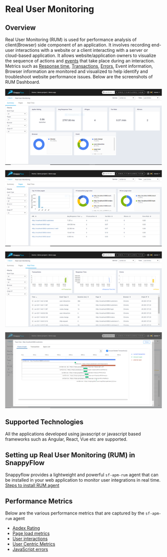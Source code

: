 # Real User Monitoring    

## Overview

Real User Monitoring (RUM) is used for performance analysis of client(Browser) side component of an application. It involves recording end-user interactions with a website or a client interacting with a server or cloud-based application. It allows website/application owners to visualize the sequence of actions and [events](./RUM_Glossary/#event) that take place during an interaction. Metrics such as [Response time](./RUM_Glossary/#response-time), [Transactions](./RUM_Glossary/#transaction), [Errors](./RUM_Glossary.md/#error), Event information, Browser information are monitored and visualized to help identify and troubleshoot website performance issues. Below are the screenshots of RUM Dashboard.

![image](images/doc1.png)

![image](images/doc2.png)

![image](images/doc3.png)

![image](images/doc4.png)


## Supported Technologies  

All the applications developed using javascript or javascript based frameworks such as Angular, React, Vue etc are supported.  


## Setting up Real User Monitoring (RUM) in SnappyFlow

Snappyflow provides a lightweight and powerful `sf-apm-rum` agent that can be installed in your web application to monitor user integrations in real time. [Steps to install RUM agent](./RUM_agent_installation.md)

## Performance Metrics

Below are the various performance metrics that are captured by the `sf-apm-rum` agent

- [Apdex Rating](./RUM_Metrics.md/#apdex-rating)
- [Page load metrics](./RUM_Metrics.md/#page-load-metrics)
- [User interactions](./RUM_Metrics.md/#user-interactions)
- [User Centric Metrics](./RUM_Metrics.md/#user-centric-metrics)
- [JavaScript errors](./RUM_Metrics.md/#javascript-errors)


